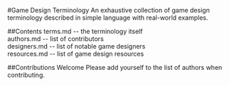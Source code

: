 #Game Design Terminology
An exhaustive collection of game design terminology described in simple language with real-world examples.

##Contents
terms.md -- the terminology itself  
authors.md -- list of contributors  
designers.md -- list of notable game designers  
resources.md -- list of game design resources  

##Contributions Welcome
Please add yourself to the list of authors when contributing.
